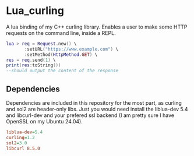 # Lua_curling
A lua binding of my C++ curling library. Enables a user to make some HTTP requests on the command line, inside a REPL.


```lua
lua > req = Request.new() \
       :setURL("https://www.example.com") \
       :setMethod(HttpMethod.GET) \
res = req.send(1) \
print(res:toString())
--should output the content of the response
```

## Dependencies
Dependencies are included in this repository for the most part, as curling and sol2 are header-only libs.
Just you would need install the liblua-dev 5.4 and libcurl-dev and your prefered ssl backend (I am pretty sure I have OpenSSL on my Ubuntu 24.04).

```ini
liblua-dev=5.4
curling=1.2
sol2=3.0
libcurl 8.5.0
```

